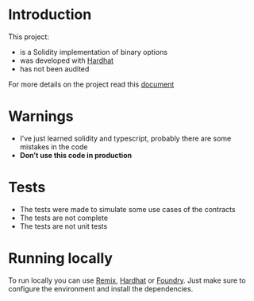 # Introduction
This project: 
- is a Solidity implementation of binary options
- was developed with [Hardhat](https://hardhat.org/)
- has not been audited

For more details on the project read this [document](https://docs.google.com/document/d/1sfBkiMlbf2okSooYjHcIOAWxjDHrrawVFgSDI2zmlqY/edit?usp=sharing)

# Warnings

- I’ve just learned solidity and typescript, probably there are some mistakes in the code
- **Don’t use this code in production**


# Tests
- The tests were made to simulate some use cases of the contracts
- The tests are not complete
- The tests are not unit tests

# Running locally

To run locally you can use [Remix](https://remix.ethereum.org/), [Hardhat](https://hardhat.org/) or [Foundry](https://book.getfoundry.sh/). Just make sure to configure the environment and install the dependencies.
